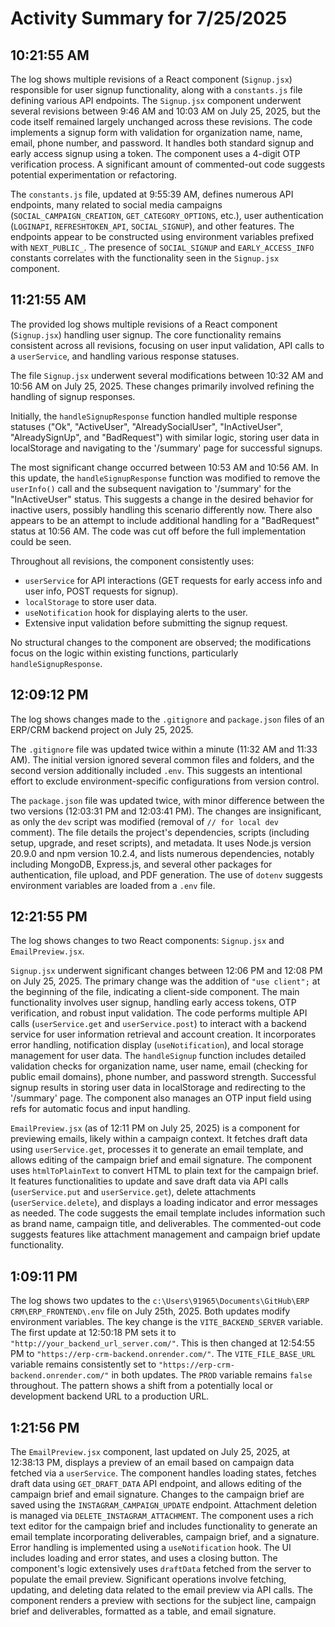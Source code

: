 # Activity Summary for 7/25/2025

## 10:21:55 AM
The log shows multiple revisions of a React component (`Signup.jsx`) responsible for user signup functionality, along with a `constants.js` file defining various API endpoints.  The `Signup.jsx` component underwent several revisions between 9:46 AM and 10:03 AM on July 25, 2025, but the code itself remained largely unchanged across these revisions.  The code implements a signup form with validation for organization name, name, email, phone number, and password. It handles both standard signup and early access signup using a token.  The component uses a 4-digit OTP verification process. A significant amount of commented-out code suggests potential experimentation or refactoring.

The `constants.js` file, updated at 9:55:39 AM, defines numerous API endpoints, many related to social media campaigns (`SOCIAL_CAMPAIGN_CREATION`, `GET_CATEGORY_OPTIONS`, etc.), user authentication (`LOGINAPI`, `REFRESHTOKEN_API`, `SOCIAL_SIGNUP`), and other features. The endpoints appear to be constructed using environment variables prefixed with `NEXT_PUBLIC_`.  The presence of `SOCIAL_SIGNUP` and `EARLY_ACCESS_INFO` constants correlates with the functionality seen in the `Signup.jsx` component.


## 11:21:55 AM
The provided log shows multiple revisions of a React component (`Signup.jsx`) handling user signup.  The core functionality remains consistent across all revisions, focusing on user input validation, API calls to a `userService`, and handling various response statuses.

The file `Signup.jsx` underwent several modifications between 10:32 AM and 10:56 AM on July 25, 2025.  These changes primarily involved refining the handling of signup responses.

Initially, the `handleSignupResponse` function handled multiple response statuses ("Ok", "ActiveUser", "AlreadySocialUser", "InActiveUser", "AlreadySignUp", and "BadRequest") with similar logic, storing user data in localStorage and navigating to the '/summary' page for successful signups.

The most significant change occurred between 10:53 AM and 10:56 AM. In this update, the `handleSignupResponse` function was modified to remove the `userInfo()` call and the subsequent navigation to '/summary' for the "InActiveUser" status. This suggests a change in the desired behavior for inactive users, possibly handling this scenario differently now.  There also appears to be an attempt to include additional handling for a "BadRequest" status at 10:56 AM.  The code was cut off before the full implementation could be seen.


Throughout all revisions, the component consistently uses:

*   `userService` for API interactions (GET requests for early access info and user info, POST requests for signup).
*   `localStorage` to store user data.
*   `useNotification` hook for displaying alerts to the user.
*   Extensive input validation before submitting the signup request.

No structural changes to the component are observed; the modifications focus on the logic within existing functions, particularly `handleSignupResponse`.


## 12:09:12 PM
The log shows changes made to the `.gitignore` and `package.json` files of an ERP/CRM backend project on July 25, 2025.

The `.gitignore` file was updated twice within a minute (11:32 AM and 11:33 AM).  The initial version ignored several common files and folders, and the second version additionally included `.env`. This suggests an intentional effort to exclude environment-specific configurations from version control.

The `package.json` file was updated twice, with minor difference between the two versions (12:03:31 PM and 12:03:41 PM). The changes are insignificant,  as only the `dev` script was modified (removal of `// for local dev` comment).  The file details the project's dependencies, scripts (including setup, upgrade, and reset scripts), and metadata.  It uses Node.js version 20.9.0 and npm version 10.2.4, and lists numerous dependencies, notably including  MongoDB, Express.js, and several other packages for authentication, file upload, and PDF generation.  The use of `dotenv` suggests environment variables are loaded from a `.env` file.


## 12:21:55 PM
The log shows changes to two React components: `Signup.jsx` and `EmailPreview.jsx`.

`Signup.jsx` underwent significant changes between 12:06 PM and 12:08 PM on July 25, 2025.  The primary change was the addition of `"use client";` at the beginning of the file, indicating a client-side component.  The main functionality involves user signup, handling early access tokens, OTP verification, and robust input validation. The code performs multiple API calls (`userService.get` and `userService.post`) to interact with a backend service for user information retrieval and account creation. It incorporates error handling, notification display (`useNotification`), and local storage management for user data.  The `handleSignup` function includes detailed validation checks for organization name, user name, email (checking for public email domains), phone number, and password strength.  Successful signup results in storing user data in localStorage and redirecting to the '/summary' page.  The component also manages an OTP input field using refs for automatic focus and input handling.

`EmailPreview.jsx` (as of 12:11 PM on July 25, 2025) is a component for previewing emails, likely within a campaign context. It fetches draft data using `userService.get`, processes it to generate an email template, and allows editing of the campaign brief and email signature.  The component uses `htmlToPlainText` to convert HTML to plain text for the campaign brief.  It features functionalities to update and save draft data via API calls (`userService.put` and `userService.get`), delete attachments (`userService.delete`), and displays a loading indicator and error messages as needed.  The code suggests the email template includes information such as brand name, campaign title, and deliverables. The commented-out code suggests features like attachment management and campaign brief update functionality.


## 1:09:11 PM
The log shows two updates to the `c:\Users\91965\Documents\GitHub\ERP CRM\ERP_FRONTEND\.env` file on July 25th, 2025.  Both updates modify environment variables.  The key change is the `VITE_BACKEND_SERVER` variable.  The first update at 12:50:18 PM sets it to `"http://your_backend_url_server.com/"`.  This is then changed at 12:54:55 PM to `"https://erp-crm-backend.onrender.com/"`.  The `VITE_FILE_BASE_URL` variable remains consistently set to `"https://erp-crm-backend.onrender.com/"` in both updates. The `PROD` variable remains `false` throughout.  The pattern shows a shift from a potentially local or development backend URL to a production URL.


## 1:21:56 PM
The `EmailPreview.jsx` component, last updated on July 25, 2025, at 12:38:13 PM, displays a preview of an email based on campaign data fetched via a `userService`.  The component handles loading states, fetches draft data using `GET_DRAFT_DATA` API endpoint, and allows editing of the campaign brief and email signature.  Changes to the campaign brief are saved using the `INSTAGRAM_CAMPAIGN_UPDATE` endpoint.  Attachment deletion is managed via `DELETE_INSTAGRAM_ATTACHMENT`.  The component uses a rich text editor for the campaign brief and includes functionality to generate an email template incorporating deliverables, campaign brief, and a signature.  Error handling is implemented using a `useNotification` hook.  The UI includes loading and error states, and uses a closing button. The component's logic extensively uses `draftData` fetched from the server to populate the email preview.  Significant operations involve fetching, updating, and deleting data related to the email preview via API calls.  The component renders a preview with sections for the subject line, campaign brief and deliverables, formatted as a table, and email signature.
